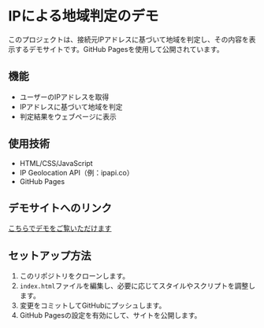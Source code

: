 # IPによる地域判定のデモ

このプロジェクトは、接続元IPアドレスに基づいて地域を判定し、その内容を表示するデモサイトです。GitHub Pagesを使用して公開されています。

## 機能

- ユーザーのIPアドレスを取得
- IPアドレスに基づいて地域を判定
- 判定結果をウェブページに表示

## 使用技術

- HTML/CSS/JavaScript
- IP Geolocation API（例：ipapi.co）
- GitHub Pages

## デモサイトへのリンク

[こちらでデモをご覧いただけます](https://addix-ddd.github.io/ipapi-demo/)

## セットアップ方法

1. このリポジトリをクローンします。
2. `index.html`ファイルを編集し、必要に応じてスタイルやスクリプトを調整します。
3. 変更をコミットしてGitHubにプッシュします。
4. GitHub Pagesの設定を有効にして、サイトを公開します。